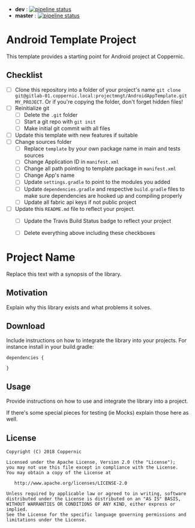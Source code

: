 - **dev** : [![pipeline status](https://gitlab.coppernic.fr/projectmngt/AndroidAppTemplate/badges/dev/pipeline.svg)](https://gitlab.coppernic.fr/projectmngt/AndroidAppTemplate/commits/dev)
- **master** : [![pipeline status](https://gitlab.coppernic.fr/projectmngt/AndroidAppTemplate/badges/master/pipeline.svg)](https://gitlab.coppernic.fr/projectmngt/AndroidAppTemplate/commits/master)

Android Template Project
========================

This template provides a starting point for Android project at Coppernic.

 ## Checklist

 - [ ] Clone this repository into a folder of your project's name `git clone git@gitlab-01.coppernic.local:projectmngt/AndroidAppTemplate.git MY_PROJECT`. Or if you're copying the folder, don't forget hidden files!
 - [ ] Reinitialize git
     - [ ] Delete the `.git` folder
     - [ ] Start a git repo with `git init`
     - [ ] Make initial git commit with all files
 - [ ] Update this template with new features if suitable
 - [ ] Change sources folder
     - [ ] Replace `template` by your own package name in main and tests sources
     - [ ] Change Application ID in `manifest.xml`
     - [ ] Change all path pointing to template package in `manifest.xml`
     - [ ] Change App's name
     - [ ] Update `settings.gradle` to point to the modules you added
     - [ ] Update `dependencies.gradle` and respective `build.gradle` files to make sure dependencies are hooked up and compiling properly
     - [ ] Update all fabric api keys if not public project
 - [ ] Update this `README.md` file to reflect your project.
     - [ ] Update the Travis Build Status badge to reflect your project
     - [ ] Delete everything above including these checkboxes


# Project Name

Replace this text with a synopsis of the library.

## Motivation

Explain why this library exists and what problems it solves.

## Download

Include instructions on how to integrate the library into your projects. For instance install in your build.gradle:

```
dependencies {

}
```

## Usage

Provide instructions on how to use and integrate the library into a project.

If there's some special pieces for testing (ie Mocks) explain those here as well.

## License

    Copyright (C) 2018 Coppernic

    Licensed under the Apache License, Version 2.0 (the "License");
    you may not use this file except in compliance with the License.
    You may obtain a copy of the License at

       http://www.apache.org/licenses/LICENSE-2.0

    Unless required by applicable law or agreed to in writing, software
    distributed under the License is distributed on an "AS IS" BASIS,
    WITHOUT WARRANTIES OR CONDITIONS OF ANY KIND, either express or implied.
    See the License for the specific language governing permissions and
    limitations under the License.

